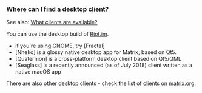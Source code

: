 ### Where can I find a desktop client?

See also: [What clients are available?](#what-clients-are-available%3F)

You can use the desktop build of [Riot.im](https://riot.im/desktop.html).

* if you're using GNOME, try [Fractal]
* [Nheko] is a glossy native desktop app for Matrix, based on Qt5.
* [Quaternion] is a cross-platform desktop client based on Qt5/QML
* [Seaglass] is a recently announced (as of July 2018) client written as a native macOS app

There are also other desktop clients - check the list of clients on [matrix.org](https://matrix.org/docs/projects/try-matrix-now.html#clients).